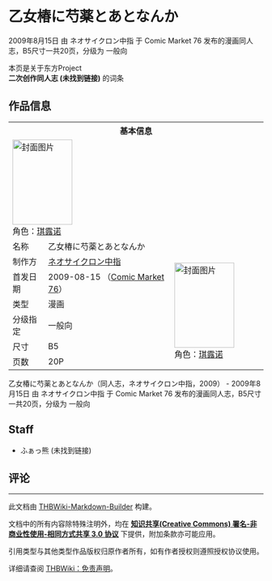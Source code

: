 # 乙女椿に芍薬とあとなんか

<!-- source html: G:\repos\THBWiki-Markdown-Builder\THBWikiMarkdown\Temp\main\8\82\ns0%3A%E4%B9%99%E5%A5%B3%E6%A4%BF%E3%81%AB%E8%8A%8D%E8%96%AC%E3%81%A8%E3%81%82%E3%81%A8%E3%81%AA%E3%82%93%E3%81%8B.html -->

2009年8月15日 由 ネオサイクロン中指 于 Comic Market 76 发布的漫画同人志，B5尺寸一共20页，分级为 一般向

本页是关于东方Project  
 **二次创作同人志 (未找到链接)** 的词条

## 作品信息

<table><tbody><tr><th colspan="3">基本信息</th></tr><tr><td class="cover-artwork-mobile" colspan="2"><a href="./文件-乙女椿に芍薬とあとなんか封面.jpg.md" class="image" title="封面图片"><img alt="封面图片" src="https://upload.thwiki.cc/thumb/e/e0/%E4%B9%99%E5%A5%B3%E6%A4%BF%E3%81%AB%E8%8A%8D%E8%96%AC%E3%81%A8%E3%81%82%E3%81%A8%E3%81%AA%E3%82%93%E3%81%8B%E5%B0%81%E9%9D%A2.jpg/118px-%E4%B9%99%E5%A5%B3%E6%A4%BF%E3%81%AB%E8%8A%8D%E8%96%AC%E3%81%A8%E3%81%82%E3%81%A8%E3%81%AA%E3%82%93%E3%81%8B%E5%B0%81%E9%9D%A2.jpg" decoding="async" loading="lazy" width="118" height="168" srcset="https://upload.thwiki.cc/thumb/e/e0/%E4%B9%99%E5%A5%B3%E6%A4%BF%E3%81%AB%E8%8A%8D%E8%96%AC%E3%81%A8%E3%81%82%E3%81%A8%E3%81%AA%E3%82%93%E3%81%8B%E5%B0%81%E9%9D%A2.jpg/177px-%E4%B9%99%E5%A5%B3%E6%A4%BF%E3%81%AB%E8%8A%8D%E8%96%AC%E3%81%A8%E3%81%82%E3%81%A8%E3%81%AA%E3%82%93%E3%81%8B%E5%B0%81%E9%9D%A2.jpg 1.5x, https://upload.thwiki.cc/thumb/e/e0/%E4%B9%99%E5%A5%B3%E6%A4%BF%E3%81%AB%E8%8A%8D%E8%96%AC%E3%81%A8%E3%81%82%E3%81%A8%E3%81%AA%E3%82%93%E3%81%8B%E5%B0%81%E9%9D%A2.jpg/236px-%E4%B9%99%E5%A5%B3%E6%A4%BF%E3%81%AB%E8%8A%8D%E8%96%AC%E3%81%A8%E3%81%82%E3%81%A8%E3%81%AA%E3%82%93%E3%81%8B%E5%B0%81%E9%9D%A2.jpg 2x" data-file-width="1060" data-file-height="1510"></a><div class="cover-char">角色：<a href="./琪露诺.md" title="琪露诺">琪露诺</a></div></td>
</tr><tr><td class="label">名称</td><td colspan="2"> 乙女椿に芍薬とあとなんか </td></tr><tr><td class="label">制作方</td><td><a href="./ネオサイクロン中指.md" title="ネオサイクロン中指">ネオサイクロン中指</a></td><td class="cover-artwork" rowspan="6" style="min-width:168px;"><a href="./文件-乙女椿に芍薬とあとなんか封面.jpg.md" class="image" title="封面图片"><img alt="封面图片" src="https://upload.thwiki.cc/thumb/e/e0/%E4%B9%99%E5%A5%B3%E6%A4%BF%E3%81%AB%E8%8A%8D%E8%96%AC%E3%81%A8%E3%81%82%E3%81%A8%E3%81%AA%E3%82%93%E3%81%8B%E5%B0%81%E9%9D%A2.jpg/118px-%E4%B9%99%E5%A5%B3%E6%A4%BF%E3%81%AB%E8%8A%8D%E8%96%AC%E3%81%A8%E3%81%82%E3%81%A8%E3%81%AA%E3%82%93%E3%81%8B%E5%B0%81%E9%9D%A2.jpg" decoding="async" loading="lazy" width="118" height="168" srcset="https://upload.thwiki.cc/thumb/e/e0/%E4%B9%99%E5%A5%B3%E6%A4%BF%E3%81%AB%E8%8A%8D%E8%96%AC%E3%81%A8%E3%81%82%E3%81%A8%E3%81%AA%E3%82%93%E3%81%8B%E5%B0%81%E9%9D%A2.jpg/177px-%E4%B9%99%E5%A5%B3%E6%A4%BF%E3%81%AB%E8%8A%8D%E8%96%AC%E3%81%A8%E3%81%82%E3%81%A8%E3%81%AA%E3%82%93%E3%81%8B%E5%B0%81%E9%9D%A2.jpg 1.5x, https://upload.thwiki.cc/thumb/e/e0/%E4%B9%99%E5%A5%B3%E6%A4%BF%E3%81%AB%E8%8A%8D%E8%96%AC%E3%81%A8%E3%81%82%E3%81%A8%E3%81%AA%E3%82%93%E3%81%8B%E5%B0%81%E9%9D%A2.jpg/236px-%E4%B9%99%E5%A5%B3%E6%A4%BF%E3%81%AB%E8%8A%8D%E8%96%AC%E3%81%A8%E3%81%82%E3%81%A8%E3%81%AA%E3%82%93%E3%81%8B%E5%B0%81%E9%9D%A2.jpg 2x" data-file-width="1060" data-file-height="1510"></a><div class="cover-char">角色：<a href="./琪露诺.md" title="琪露诺">琪露诺</a></div></td>
</tr><tr><td class="label">首发日期</td><td>2009-08-15&#160;（<a href="/展会作品列表?e=Comic+Market%2376">Comic Market 76</a>）</td></tr><tr><td class="label">类型</td><td>漫画</td></tr><tr><td class="label">分级指定</td><td>一般向</td></tr><tr><td class="label">尺寸</td><td>B5</td></tr><tr><td class="label">页数</td><td>20P</td></tr></tbody></table>

乙女椿に芍薬とあとなんか（同人志，ネオサイクロン中指，2009） - 2009年8月15日 由 ネオサイクロン中指 于 Comic Market 76 发布的漫画同人志，B5尺寸一共20页，分级为 一般向

## Staff
- ふぁっ熊 (未找到链接)


## 评论




---

此文档由 [THBWiki-Markdown-Builder](https://github.com/Delsin-Yu/THBWiki-Markdown-Builder) 构建。

文档中的所有内容除特殊注明外，均在 [**知识共享(Creative Commons) 署名-非商业性使用-相同方式共享 3.0 协议**](https://creativecommons.org/licenses/by-sa/3.0/deed.zh-hans) 下提供，附加条款亦可能应用。

引用类型与其他类型作品版权归原作者所有，如有作者授权则遵照授权协议使用。

详细请查阅 [THBWiki：免责声明](https://thbwiki.cc/THBWiki:%E5%85%8D%E8%B4%A3%E5%A3%B0%E6%98%8E)。

